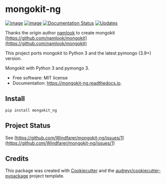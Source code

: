 # mongokit-ng

[![image](https://img.shields.io/pypi/v/mongokit_ng.svg)](https://pypi.python.org/pypi/mongokit_ng) [![image](https://img.shields.io/travis/Windfarer/mongokit_ng.svg)](https://travis-ci.org/Windfarer/mongokit_ng) [![Documentation
Status](https://readthedocs.org/projects/mongokit-ng/badge/?version=latest)](https://mongokit-ng.readthedocs.io/en/latest/?badge=latest) [![Updates](https://pyup.io/repos/github/Windfarer/mongokit_ng/shield.svg)](https://pyup.io/repos/github/Windfarer/mongokit_ng/)

Thanks the origin author [namlook](https://github.com/namlook) to create mongokit [https://github.com/namlook/mongokit](https://github.com/namlook/mongokit)

This project ports mongokit to Python 3 and the latest pymongo (3.9+) version.

Mongokit with Python 3 and pymongo 3.

  - Free software: MIT license
  - Documentation: <https://mongokit-ng.readthedocs.io>.

## Install

```
pip install mongokit_ng
```

## Project Status
See [https://github.com/Windfarer/mongokit-ng/issues/1](https://github.com/Windfarer/mongokit-ng/issues/1)

## Credits

This package was created with
[Cookiecutter](https://github.com/audreyr/cookiecutter) and the
[audreyr/cookiecutter-pypackage](https://github.com/audreyr/cookiecutter-pypackage)
project template.


